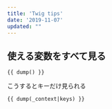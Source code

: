 ```yaml
---
title: 'Twig tips'
date: '2019-11-07'
updated: ""
---
```


## 使える変数をすべて見る

```
{{ dump() }}
```

こうするとキーだけ見られる

```
{{ dump(_context|keys) }}
```
